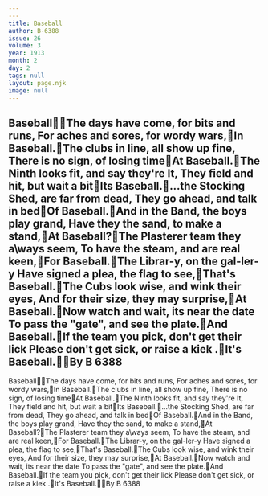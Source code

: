 ```yaml
---
---
title: Baseball
author: B-6388
issue: 26
volume: 3
year: 1913
month: 2
day: 2
tags: null
layout: page.njk
image: null
---
```

BaseballThe days have come, for bits and runs, For aches and sores, for wordy wars,In Baseball.The clubs in line, all show up fine, There is no sign, of losing timeAt Baseball.The Ninth looks fit, and say they're It, They field and hit, but wait a bitIts Baseball....the Stocking Shed, are far from dead, They go ahead, and talk in bedOf Baseball.And in the Band, the boys play grand, Have they the sand, to make a stand,At Baseball?The Plasterer team they a\ways seem, To have the steam, and are real keen,For Baseball.The Librar-y, on the gal-ler-y Have signed a plea, the flag to see,That's Baseball.The Cubs look wise, and wink their eyes, And for their size, they may surprise,At Baseball.Now watch and wait, its near the date To pass the "gate", and see the plate.And Baseball.If the team you pick, don't get their lick Please don't get sick, or raise a kiek .It's Baseball.By B 6388
---
BaseballThe days have come, for bits and runs, For aches and sores, for wordy wars,In Baseball.The clubs in line, all show up fine, There is no sign, of losing timeAt Baseball.The Ninth looks fit, and say they're It, They field and hit, but wait a bitIts Baseball....the Stocking Shed, are far from dead, They go ahead, and talk in bedOf Baseball.And in the Band, the boys play grand, Have they the sand, to make a stand,At Baseball?The Plasterer team they a\ways seem, To have the steam, and are real keen,For Baseball.The Librar-y, on the gal-ler-y Have signed a plea, the flag to see,That's Baseball.The Cubs look wise, and wink their eyes, And for their size, they may surprise,At Baseball.Now watch and wait, its near the date To pass the "gate", and see the plate.And Baseball.If the team you pick, don't get their lick Please don't get sick, or raise a kiek .It's Baseball.By B 6388

